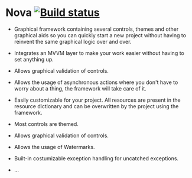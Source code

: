 Nova [![Build status](https://ci.appveyor.com/api/projects/status/x9427h8gu7woq1nq)](https://ci.appveyor.com/project/StevenThuriot/Nova)
====

* Graphical framework containing several controls, themes and other graphical aids so you can quickly start a new project without having to reinvent the same graphical logic over and over.

* Integrates an MVVM layer to make your work easier without having to set anything up.

* Allows graphical validation of controls.

* Allows the usage of asynchronous actions where you don't have to worry about a thing, the framework will take care of it.

* Easily customizable for your project. All resources are present in the resource dictionary and can be overwritten by the project using the framework.

* Most controls are themed.

* Allows graphical validation of controls.

* Allows the usage of Watermarks.

* Built-in costumizable exception handling for uncatched exceptions.

* ...
